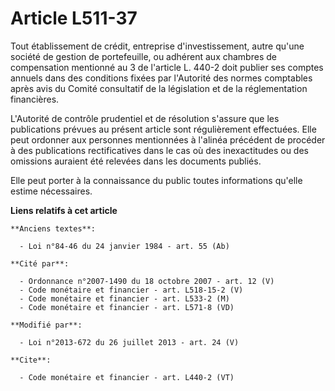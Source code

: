 # Article L511-37

Tout établissement de crédit, entreprise d'investissement, autre qu'une société de gestion de portefeuille, ou adhérent aux
chambres de compensation mentionné au 3 de l'article L. 440-2 doit publier ses comptes annuels dans des conditions fixées par
l'Autorité des normes comptables après avis du Comité consultatif de la législation et de la réglementation financières. 

L'Autorité de contrôle prudentiel et de résolution s'assure que les publications prévues au présent article sont
régulièrement effectuées. Elle peut ordonner aux personnes mentionnées à l'alinéa précédent de procéder à des publications
rectificatives dans le cas où des inexactitudes ou des omissions auraient été relevées dans les documents publiés. 

Elle peut porter à la connaissance du public toutes informations qu'elle estime nécessaires.

**Liens relatifs à cet article**

	**Anciens textes**:

	  - Loi n°84-46 du 24 janvier 1984 - art. 55 (Ab)

	**Cité par**:

	  - Ordonnance n°2007-1490 du 18 octobre 2007 - art. 12 (V)
	  - Code monétaire et financier - art. L518-15-2 (V)
	  - Code monétaire et financier - art. L533-2 (M)
	  - Code monétaire et financier - art. L571-8 (VD)

	**Modifié par**:

	  - Loi n°2013-672 du 26 juillet 2013 - art. 24 (V)

	**Cite**:

	  - Code monétaire et financier - art. L440-2 (VT)
